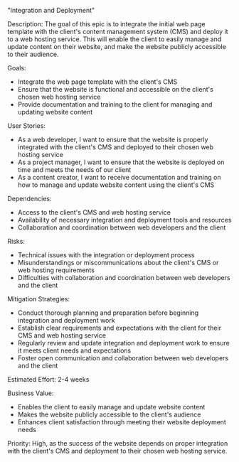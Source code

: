 "Integration and Deployment"

Description: The goal of this epic is to integrate the initial web page template with the client's content management system (CMS) and deploy it to a web hosting service. This will enable the client to easily manage and update content on their website, and make the website publicly accessible to their audience.

Goals:
* Integrate the web page template with the client's CMS
* Ensure that the website is functional and accessible on the client's chosen web hosting service
* Provide documentation and training to the client for managing and updating website content

User Stories:
* As a web developer, I want to ensure that the website is properly integrated with the client's CMS and deployed to their chosen web hosting service
* As a project manager, I want to ensure that the website is deployed on time and meets the needs of our client
* As a content creator, I want to receive documentation and training on how to manage and update website content using the client's CMS

Dependencies:
* Access to the client's CMS and web hosting service
* Availability of necessary integration and deployment tools and resources
* Collaboration and coordination between web developers and the client

Risks:
* Technical issues with the integration or deployment process
* Misunderstandings or miscommunications about the client's CMS or web hosting requirements
* Difficulties with collaboration and coordination between web developers and the client

Mitigation Strategies:
* Conduct thorough planning and preparation before beginning integration and deployment work
* Establish clear requirements and expectations with the client for their CMS and web hosting service
* Regularly review and update integration and deployment work to ensure it meets client needs and expectations
* Foster open communication and collaboration between web developers and the client

Estimated Effort: 2-4 weeks

Business Value:
* Enables the client to easily manage and update website content
* Makes the website publicly accessible to the client's audience
* Enhances client satisfaction through meeting their website deployment needs

Priority: High, as the success of the website depends on proper integration with the client's CMS and deployment to their chosen web hosting service.